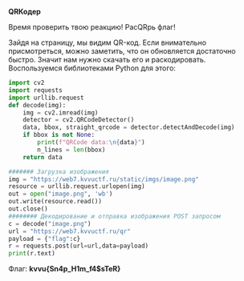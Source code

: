 <b>QRКодер</b>

Время проверить твою реакцию! РасQRрь флаг!

Зайдя на страницу, мы видим QR-код. Если внимательно присмотреться, можно заметить, что он обновляется достаточно быстро. Значит нам нужно скачать его и раскодировать. Воспользуемся библиотеками Python для этого:

```python
import cv2
import requests
import urllib.request
def decode(img):
    img = cv2.imread(img)
    detector = cv2.QRCodeDetector()
    data, bbox, straight_qrcode = detector.detectAndDecode(img)
    if bbox is not None:
        print(f"QRCode data:\n{data}")
        n_lines = len(bbox)
    return data    

####### Загрузка изображения
img = "https://web7.kvvuctf.ru/static/imgs/image.png"
resource = urllib.request.urlopen(img)
out = open("image.png", 'wb')
out.write(resource.read())
out.close()
######## Декодирование и отправка изображения POST запросом
c = decode("image.png")
url = "https://web7.kvvuctf.ru/qr"
payload = {"flag":c}
r = requests.post(url=url,data=payload)
print(r.text)
```

Флаг: <b>kvvu{Sn4p_H1m_f4$sTeR}</b>
